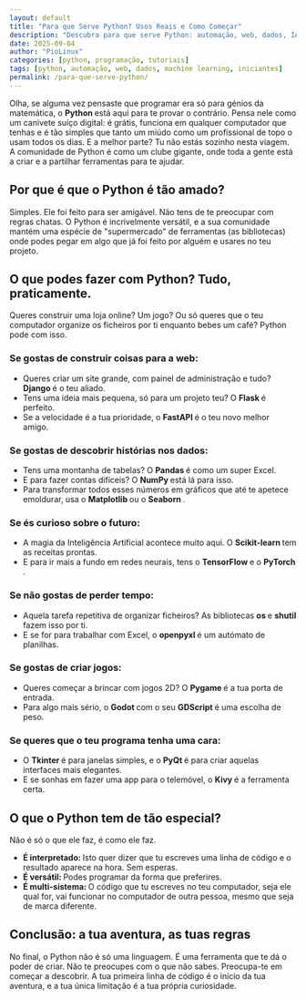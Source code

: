 ```yaml
---
layout: default
title: "Para que Serve Python? Usos Reais e Como Começar"
description: "Descubra para que serve Python: automação, web, dados, IA e terminal. Veja exemplos reais, bibliotecas famosas e como começar do zero com código puro."
date: 2025-09-04
author: "PioLinux"
categories: [python, programação, tutoriais]
tags: [python, automação, web, dados, machine learning, iniciantes]
permalink: /para-que-serve-python/
---
```


<section class="post-content">
  <div class="container">
   <p>
    Olha, se alguma vez pensaste que programar era só para génios da matemática, o
    <strong>
     Python
    </strong>
    está aqui para te provar o contrário. Pensa nele como um canivete suíço digital: é grátis, funciona em qualquer computador que tenhas e é tão simples que tanto um miúdo como um profissional de topo o usam todos os dias. E a melhor parte? Tu não estás sozinho nesta viagem. A comunidade de Python é como um clube gigante, onde toda a gente está a criar e a partilhar ferramentas para te ajudar.
   </p>
   <h2>
    Por que é que o Python é tão amado?
   </h2>
   <p>
    Simples. Ele foi feito para ser amigável. Não tens de te preocupar com regras chatas. O Python é incrivelmente versátil, e a sua comunidade mantém uma espécie de "supermercado" de ferramentas (as bibliotecas) onde podes pegar em algo que já foi feito por alguém e usares no teu projeto.
   </p>
   <h2>
    O que podes fazer com Python? Tudo, praticamente.
   </h2>
   <p>
    Queres construir uma loja online? Um jogo? Ou só queres que o teu computador organize os ficheiros por ti enquanto bebes um café? Python pode com isso.
   </p>
   <h3>
    Se gostas de construir coisas para a web:
   </h3>
   <ul>
    <li>
     Queres criar um site grande, com painel de administração e tudo?
     <strong>
      Django
     </strong>
     é o teu aliado.
    </li>
    <li>
     Tens uma ideia mais pequena, só para um projeto teu? O
     <strong>
      Flask
     </strong>
     é perfeito.
    </li>
    <li>
     Se a velocidade é a tua prioridade, o
     <strong>
      FastAPI
     </strong>
     é o teu novo melhor amigo.
    </li>
   </ul>
   <h3>
    Se gostas de descobrir histórias nos dados:
   </h3>
   <ul>
    <li>
     Tens uma montanha de tabelas? O
     <strong>
      Pandas
     </strong>
     é como um super Excel.
    </li>
    <li>
     E para fazer contas difíceis? O
     <strong>
      NumPy
     </strong>
     está lá para isso.
    </li>
    <li>
     Para transformar todos esses números em gráficos que até te apetece emoldurar, usa o
     <strong>
      Matplotlib
     </strong>
     ou o
     <strong>
      Seaborn
     </strong>
     .
    </li>
   </ul>
   <h3>
    Se és curioso sobre o futuro:
   </h3>
   <ul>
    <li>
     A magia da Inteligência Artificial acontece muito aqui. O
     <strong>
      Scikit-learn
     </strong>
     tem as receitas prontas.
    </li>
    <li>
     E para ir mais a fundo em redes neurais, tens o
     <strong>
      TensorFlow
     </strong>
     e o
     <strong>
      PyTorch
     </strong>
     .
    </li>
   </ul>
   <h3>
    Se não gostas de perder tempo:
   </h3>
   <ul>
    <li>
     Aquela tarefa repetitiva de organizar ficheiros? As bibliotecas
     <strong>
      os
     </strong>
     e
     <strong>
      shutil
     </strong>
     fazem isso por ti.
    </li>
    <li>
     E se for para trabalhar com Excel, o
     <strong>
      openpyxl
     </strong>
     é um autómato de planilhas.
    </li>
   </ul>
   <h3>
    Se gostas de criar jogos:
   </h3>
   <ul>
    <li>
     Queres começar a brincar com jogos 2D? O
     <strong>
      Pygame
     </strong>
     é a tua porta de entrada.
    </li>
    <li>
     Para algo mais sério, o
     <strong>
      Godot
     </strong>
     com o seu
     <strong>
      GDScript
     </strong>
     é uma escolha de peso.
    </li>
   </ul>
   <h3>
    Se queres que o teu programa tenha uma cara:
   </h3>
   <ul>
    <li>
     O
     <strong>
      Tkinter
     </strong>
     é para janelas simples, e o
     <strong>
      PyQt
     </strong>
     é para criar aquelas interfaces mais elegantes.
    </li>
    <li>
     E se sonhas em fazer uma app para o telemóvel, o
     <strong>
      Kivy
     </strong>
     é a ferramenta certa.
    </li>
   </ul>
   <h2>
    O que o Python tem de tão especial?
   </h2>
   <p>
    Não é só o que ele faz, é como ele faz.
   </p>
   <ul>
    <li>
     <strong>
      É interpretado:
     </strong>
     Isto quer dizer que tu escreves uma linha de código e o resultado aparece na hora. Sem esperas.
    </li>
    <li>
     <strong>
      É versátil:
     </strong>
     Podes programar da forma que preferires.
    </li>
    <li>
     <strong>
      É multi-sistema:
     </strong>
     O código que tu escreves no teu computador, seja ele qual for, vai funcionar no computador de outra pessoa, mesmo que seja de marca diferente.
    </li>
   </ul>
   <h2>
    Conclusão: a tua aventura, as tuas regras
   </h2>
   <p>
    No final, o Python não é só uma linguagem. É uma ferramenta que te dá o poder de criar. Não te preocupes com o que não sabes. Preocupa-te em começar a descobrir. A tua primeira linha de código é o início da tua aventura, e a tua única limitação é a tua própria curiosidade.
   </p>
  
  </div>
  
